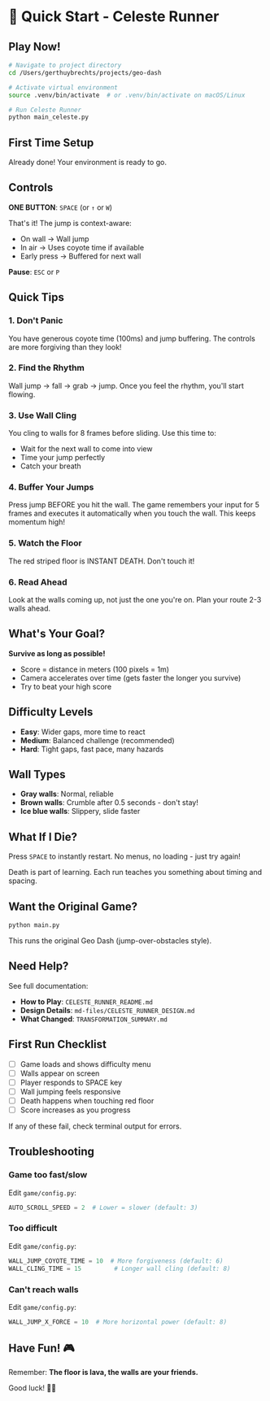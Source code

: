 # 🚀 Quick Start - Celeste Runner

## Play Now!

```bash
# Navigate to project directory
cd /Users/gerthuybrechts/projects/geo-dash

# Activate virtual environment
source .venv/bin/activate  # or .venv/bin/activate on macOS/Linux

# Run Celeste Runner
python main_celeste.py
```

## First Time Setup

Already done! Your environment is ready to go.

## Controls

**ONE BUTTON**: `SPACE` (or `↑` or `W`)

That's it! The jump is context-aware:
- On wall → Wall jump
- In air → Uses coyote time if available
- Early press → Buffered for next wall

**Pause**: `ESC` or `P`

## Quick Tips

### 1. Don't Panic
You have generous coyote time (100ms) and jump buffering. The controls are more forgiving than they look!

### 2. Find the Rhythm
Wall jump → fall → grab → jump. Once you feel the rhythm, you'll start flowing.

### 3. Use Wall Cling
You cling to walls for 8 frames before sliding. Use this time to:
- Wait for the next wall to come into view
- Time your jump perfectly
- Catch your breath

### 4. Buffer Your Jumps
Press jump BEFORE you hit the wall. The game remembers your input for 5 frames and executes it automatically when you touch the wall. This keeps momentum high!

### 5. Watch the Floor
The red striped floor is INSTANT DEATH. Don't touch it!

### 6. Read Ahead
Look at the walls coming up, not just the one you're on. Plan your route 2-3 walls ahead.

## What's Your Goal?

**Survive as long as possible!**

- Score = distance in meters (100 pixels = 1m)
- Camera accelerates over time (gets faster the longer you survive)
- Try to beat your high score

## Difficulty Levels

- **Easy**: Wider gaps, more time to react
- **Medium**: Balanced challenge (recommended)
- **Hard**: Tight gaps, fast pace, many hazards

## Wall Types

- **Gray walls**: Normal, reliable
- **Brown walls**: Crumble after 0.5 seconds - don't stay!
- **Ice blue walls**: Slippery, slide faster

## What If I Die?

Press `SPACE` to instantly restart. No menus, no loading - just try again!

Death is part of learning. Each run teaches you something about timing and spacing.

## Want the Original Game?

```bash
python main.py
```

This runs the original Geo Dash (jump-over-obstacles style).

## Need Help?

See full documentation:
- **How to Play**: `CELESTE_RUNNER_README.md`
- **Design Details**: `md-files/CELESTE_RUNNER_DESIGN.md`
- **What Changed**: `TRANSFORMATION_SUMMARY.md`

## First Run Checklist

- [ ] Game loads and shows difficulty menu
- [ ] Walls appear on screen
- [ ] Player responds to SPACE key
- [ ] Wall jumping feels responsive
- [ ] Death happens when touching red floor
- [ ] Score increases as you progress

If any of these fail, check terminal output for errors.

## Troubleshooting

### Game too fast/slow
Edit `game/config.py`:
```python
AUTO_SCROLL_SPEED = 2  # Lower = slower (default: 3)
```

### Too difficult
Edit `game/config.py`:
```python
WALL_JUMP_COYOTE_TIME = 10  # More forgiveness (default: 6)
WALL_CLING_TIME = 15         # Longer wall cling (default: 8)
```

### Can't reach walls
Edit `game/config.py`:
```python
WALL_JUMP_X_FORCE = 10  # More horizontal power (default: 8)
```

## Have Fun! 🎮

Remember: **The floor is lava, the walls are your friends.**

Good luck! 🧗‍♀️
